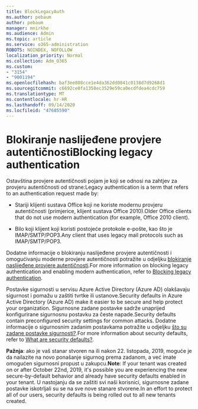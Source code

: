 ```yaml
---
title: BlockLegacyAuth
ms.author: pebaum
author: pebaum
manager: mnirkhe
ms.audience: Admin
ms.topic: article
ms.service: o365-administration
ROBOTS: NOINDEX, NOFOLLOW
localization_priority: Normal
ms.collection: Adm_O365
ms.custom:
- "3154"
- "9001194"
ms.openlocfilehash: baf3ee808cce1e4da362dd0841c0138d7d9268d1
ms.sourcegitcommit: c6692ce0fa1358ec3529e59ca0ecdfdea4cdc759
ms.translationtype: MT
ms.contentlocale: hr-HR
ms.lasthandoff: 09/14/2020
ms.locfileid: "47685590"
---
```

# <a name="blocking-legacy-authentication"></a><span data-ttu-id="6989d-102">Blokiranje naslijeđene provjere autentičnosti</span><span class="sxs-lookup"><span data-stu-id="6989d-102">Blocking legacy authentication</span></span>

<span data-ttu-id="6989d-103">Ostavština provjere autentičnosti pojam je koji se odnosi na zahtjev za provjeru autentičnosti od strane:</span><span class="sxs-lookup"><span data-stu-id="6989d-103">Legacy authentication is a term that refers to an authentication request made by:</span></span>

- <span data-ttu-id="6989d-104">Stariji klijenti sustava Office koji ne koriste modernu provjeru autentičnosti (primjerice, klijent sustava Office 2010).</span><span class="sxs-lookup"><span data-stu-id="6989d-104">Older Office clients that do not use modern authentication (for example, Office 2010 client).</span></span>

- <span data-ttu-id="6989d-105">Bilo koji klijent koji koristi postojeće protokole e-pošte, kao što je IMAP/SMTP/POP3.</span><span class="sxs-lookup"><span data-stu-id="6989d-105">Any client that uses legacy mail protocols such as IMAP/SMTP/POP3.</span></span>

<span data-ttu-id="6989d-106">Dodatne informacije o blokiranju naslijeđene provjere autentičnosti i omogućivanju moderne provjere autentičnosti potražite u odjeljku [blokiranje naslijeđene provjere autentičnosti](https://docs.microsoft.com/azure/active-directory/conditional-access/concept-conditional-access-block-legacy-authentication).</span><span class="sxs-lookup"><span data-stu-id="6989d-106">For more information on blocking legacy authentication and enabling modern authentication, refer to [Blocking legacy authentication](https://docs.microsoft.com/azure/active-directory/conditional-access/concept-conditional-access-block-legacy-authentication).</span></span>

<span data-ttu-id="6989d-107">Postavke sigurnosti u servisu Azure Active Directory (Azure AD) olakšavaju sigurnost i pomažu u zaštiti tvrtke ili ustanove.</span><span class="sxs-lookup"><span data-stu-id="6989d-107">Security defaults in Azure Active Directory (Azure AD) make it easier to be secure and help protect your organization.</span></span> <span data-ttu-id="6989d-108">Sigurnosne zadane postavke sadrže unaprijed konfigurirane sigurnosnu postavku za česte napade.</span><span class="sxs-lookup"><span data-stu-id="6989d-108">Security defaults contain preconfigured security settings for common attacks.</span></span>
<span data-ttu-id="6989d-109">Dodatne informacije o sigurnosnim zadanim postavkama potražite u odjeljku [što su zadane postavke sigurnosti?](https://docs.microsoft.com/azure/active-directory/fundamentals/concept-fundamentals-security-defaults).</span><span class="sxs-lookup"><span data-stu-id="6989d-109">For more information about security defaults, refer to [What are security defaults?](https://docs.microsoft.com/azure/active-directory/fundamentals/concept-fundamentals-security-defaults).</span></span> 

<span data-ttu-id="6989d-110">**Pažnja**: ako je vaš stanar stvoren na ili nakon 22. listopada, 2019, moguće je da nailazite na novo ponašanje sigurnog prema zadanom, a već imate omogućen sigurnosni propust u zakupcu.</span><span class="sxs-lookup"><span data-stu-id="6989d-110">**Note**:  If your tenant was created on or after October 22nd, 2019, it's possible you are experiencing the new secure-by-default behavior and already have security defaults enabled in your tenant.</span></span>  <span data-ttu-id="6989d-111">U nastojanju da se zaštiti svi naši korisnici, sigurnosne zadane postavke iskotrljali su se na sve nove stanare stvorene.</span><span class="sxs-lookup"><span data-stu-id="6989d-111">In an effort to protect all of our users, security defaults is being rolled out to all new tenants created.</span></span>
